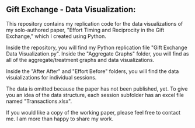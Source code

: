 ## Gift Exchange - Data Visualization:

This repository contains my replication code for the data visualizations of my solo-authored paper, "Effort Timing and Reciprocity in the Gift Exchange," which I created using Python.

Inside the repository, you will find my Python replication file "Gift Exchange Data Visualization.py". Inside the "Aggregate Graphs" folder, you will find as all of the aggregate/treatment graphs and data visualizations. 

Inside the "After After" and "Effort Before" folders, you will find the data visuializations for individual sessions.

The data is omitted because the paper has not been published, yet. To give you an idea of the data structure, each session subfolder has an excel file named "Transactions.xlsx".

If you would like a copy of the working paper, please feel free to contact me. I am more than happy to share my work.
